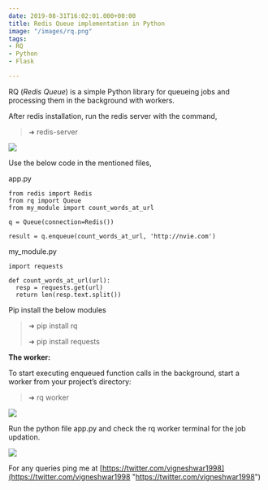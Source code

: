 ```yaml
---
date: 2019-08-31T16:02:01.000+00:00
title: Redis Queue implementation in Python
image: "/images/rq.png"
tags:
- RQ
- Python
- Flask

---
```

RQ (_Redis Queue_) is a simple Python library for queueing jobs and processing them in the background with workers.

<!-- excerpt -->

After redis installation, run the redis server with the command,

> ➜  redis-server

![](/images/redis-server.png)

Use the below code in the mentioned files,

app.py

    from redis import Redis
    from rq import Queue
    from my_module import count_words_at_url
    
    q = Queue(connection=Redis())
    
    result = q.enqueue(count_words_at_url, 'http://nvie.com')

my_module.py

    import requests
    
    def count_words_at_url(url):
      resp = requests.get(url)
      return len(resp.text.split())

Pip install the below modules

> ➜  pip install rq
>
> ➜  pip install requests

**The worker:**

To start executing enqueued function calls in the background, start a worker from your project’s directory:

> ➜  rq worker

![](/images/rq_worker1.png)

Run the python file app.py and check the rq worker terminal for the job updation.

![](/images/rq_worker.png)

For any queries ping me at [https://twitter.com/vigneshwar1998](https://twitter.com/vigneshwar1998 "https://twitter.com/vigneshwar1998")
